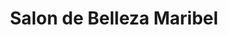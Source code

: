 ---
title: "Salon de Belleza Maribel"
url: /la-paz-el-alto/salon-de-belleza-maribel/
shop: cosméticos
---